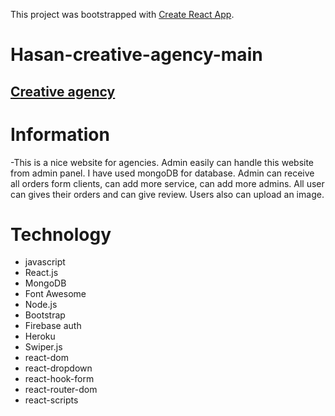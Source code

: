 This project was bootstrapped with [Create React App](https://github.com/facebook/create-react-app).

# Hasan-creative-agency-main
## [Creative agency](https://hasan-creative-agency-main.web.app/)
# Information
 -This is a nice website for agencies. Admin easily can handle this website from admin panel. 
  I have used mongoDB for database. Admin can receive all orders form clients, can add more service, can add more admins. 
  All user can gives their orders and can give review. Users also can upload an image.  

  # Technology
  - javascript
  - React.js
  - MongoDB
  - Font Awesome
  - Node.js
  - Bootstrap
  - Firebase auth
  - Heroku
  - Swiper.js
  - react-dom
  - react-dropdown
  - react-hook-form
  - react-router-dom
  - react-scripts



 
